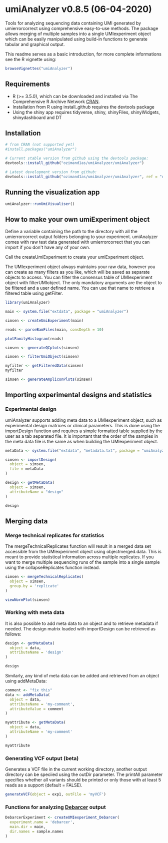 
# umiAnalyzer v0.8.5 (06-04-2020)

Tools for analyzing sequencing data containing UMI generated by umierrorcorrect using comprehensive easy-to-use methods. The package allows merging of multiple samples into a single UMIexperiment object which can be easily manipulated using build-in functions to generate tabular and graphical output.

This readme serves as a basic introduction, for more complete informations see the R vignette using:
```r
browseVignettes("umiAnalyzer")
```

Requirements
------------

- R (>= 3.5.0), which can be downloaded and installed via The Comprehensive R Archive Network [CRAN](https://cran.r-project.org/).
- Installation from R using install_github requires the devtools package
- Using the shiny app requires tidyverse, shiny, shinyFiles, shinyWidgets, 
shinydashboard and DT

Installation 
------------

```r
# from CRAN (not supported yet)
#install.packages("umiAnalyzer")

# Current stable version from github using the devtools package:
devtools::install_github("ozimand1as/umiAnalyzer/umiAnalyzer")

# Latest development version from github:
devtools::install_github("ozimand1as/umiAnalyzer/umiAnalyzer", ref = "devel")
```

Running the visualization app
------------

```r
umiAnalyzer::runUmiVisualiser()
```

How to make your own umiExperiment object
---------------------

Define a variable containing the path to the directory with all the umierrorcorrect output folders 
belonging to your experiment. umiAnalyzer comes with raw test data generated with umierrorcorrect that 
you can import if you don't have any of your own.

Call the createUmiExperiment to create your umiExperiment object.


The UMIexperiment object always maintains your raw data, however you can create as many filters as you
like, which will be saved as separate objects to access. You can filter the consensus table of
UMIexperiment object with filterUMIobject. The only mandatory arguments are the object to be filtered
and a user defined name. You can use that name to retrieve a filtered table using getFilter. 

```r
library(umiAnalyzer)

main <- system.file("extdata", package = "umiAnalyzer")

simsen <- createUmiExperiment(main)

reads <- parseBamFiles(main, consDepth = 10)

plotFamilyHistogram(reads)

simsen <- generateQCplots(simsen)

simsen <- filterUmiObject(simsen)

myfilter <- getFilteredData(simsen)
myfilter

simsen <- generateAmpliconPlots(simsen)
```

## Importing experimental designs and statistics
### Experimental design
umiAnalyzer supports adding meta data to a  UMIexperiment object, such as experimental 
design matrices or clinical parameters. This is done using the importDesign function and requires a 
simple formatted table supplied by the user as a tab separated file. It is important that the order 
of the samples in the meta data file is the same as when building the UMIexperiment object.

```r
metaData <- system.file("extdata", "metadata.txt", package = "umiAnalyzer")

simsen <- importDesign(
  object = simsen,
  file = metaData
)

design <- getMetaData(
  object = simsen, 
  attributeName = "design"
)

design
```

## Merging data
### Merge technical replicates for statistics
The mergeTechnicalReplicates function will result in a merged data set accessible from the UMIexperiment object using 
object<at>merged.data. This is meant to provide statistical information across multiple replicates. If you want to merge 
multiple sequencing runs of the sample into a single sample using the collapseReplicates function instead.

```r
simsen <- mergeTechnicalReplicates(
  object = simsen,
  group.by = 'replicate'
)

viewNormPlot(simsen)
```

### Working with meta data

It is also possible to add meta data to an object and to retrieve metadata if needed. The design 
matrix loaded with importDesign can be retrieved as follows:

```r
design <- getMetaData(
  object = data,
  attributeName = 'design'
)

design
```

Similarly, any kind of meta data can be added and retrieved from an object using addMetaData:

```r
comment <- "fix this"
data <- addMetaData(
  object = data,
  attributeName = 'my-comment',
  attributeValue = comment
)

myattribute <- getMetaData(
  object = data,
  attributeName = 'my-comment'
)

myattribute
```

### Generating VCF output (beta)

Generates a VCF file in the current working directory, another output directory can be speciied using the outDir parameter.
The printAll parameter specifies whether all variants should be printed or only those with at least 5 reads as a support (default = FALSE).

```r
generateVCF(object = exp1, outFile = 'myVCF')
```

### Functions for analyzing [Debarcer](https://github.com/oicr-gsi/debarcer) output

```r
DebarcerExperiment <- createUMIexperiment_Debarcer(
  experiment.name = 'debarcer',
  main.dir = main,
  dir.names = sample.names
)
```
